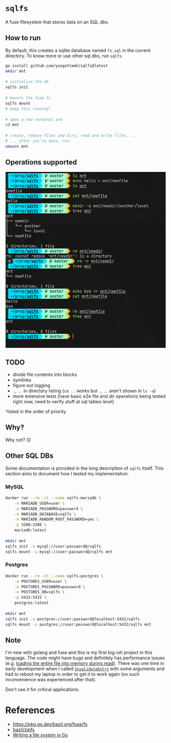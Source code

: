 # `sqlfs`
A fuse filesystem that stores data on an SQL dbs.

## How to run
By default, this creates a sqlite database named `fs.sql` in the current directory. To know more or use other sql dbs, run `sqlfs`.

```sh
go install github.com/yoogottamk/sqlfs@latest
mkdir mnt

# initialize the db
sqlfs init

# mounts the fuse fs
sqlfs mount
# keep this running^

# open a new terminal and
cd mnt

# create, remove files and dirs, read and write files, ...
# ... after you're done, run:
umount mnt
```

## Operations supported
![demo](./.images/demo.png)

## TODO
- divide file contents into blocks
- symlinks
- figure out logging
- `.`, `..` in directory listing (`cd ..` works but `.`, `..` aren't shown in `ls -a`)
- more extensive tests [have basic e2e file and dir operations being tested right now, need to verify stuff at sql tables level]

^listed in the order of priority

## Why?
Why not? 🙃

## Other SQL DBs
Some documentation is provided in the long description of `sqlfs` itself. This section aims to document how I tested my implementation.

### MySQL
```sh
docker run --rm -it --name sqlfs-mariadb \
    -e MARIADB_USER=user \
    -e MARIADB_PASSWORD=password \
    -e MARIADB_DATABASE=sqlfs \
    -e MARIADB_RANDOM_ROOT_PASSWORD=yes \
    -p 3306:3306 \
    mariadb:latest

mkdir mnt
sqlfs init -u mysql://user:password@/sqlfs
sqlfs mount -u mysql://user:password@/sqlfs mnt
```

### Postgres
```sh
docker run --rm -it --name sqlfs-postgres \
    -e POSTGRES_USER=user \
    -e POSTGRES_PASSWORD=password \
    -e POSTGRES_DB=sqlfs \
    -p 5432:5432 \
    postgres:latest

mkdir mnt
sqlfs init -u postgres://user:password@localhost:5432/sqlfs
sqlfs mount -u postgres://user:password@localhost:5432/sqlfs mnt
```

## Note
I'm new with golang and fuse and this is my first big-ish project in this language. The code might have bugs and definitely has performance issues (e.g. [loading the entire file into memory during read](https://github.com/yoogottamk/sqlfs/blob/51f11243ba9bc02af95bf92438852385d262325f/sqlutils/common.go#L161-L163)). There was one time in early development when I called [`InvalidateEntry`](https://pkg.go.dev/bazil.org/fuse@v0.0.0-20200524192727-fb710f7dfd05#Conn.InvalidateEntry) with some arguments and had to reboot my laptop in order to get it to work again (no such inconvenience was experienced after that).

Don't use it for critical applications.

# References
- https://pkg.go.dev/bazil.org/fuse/fs
- [bazil/zipfs](https://github.com/bazil/zipfs)
- [Writing a file system in Go](https://bazil.org/talks/2013-06-10-la-gophers/#1)
